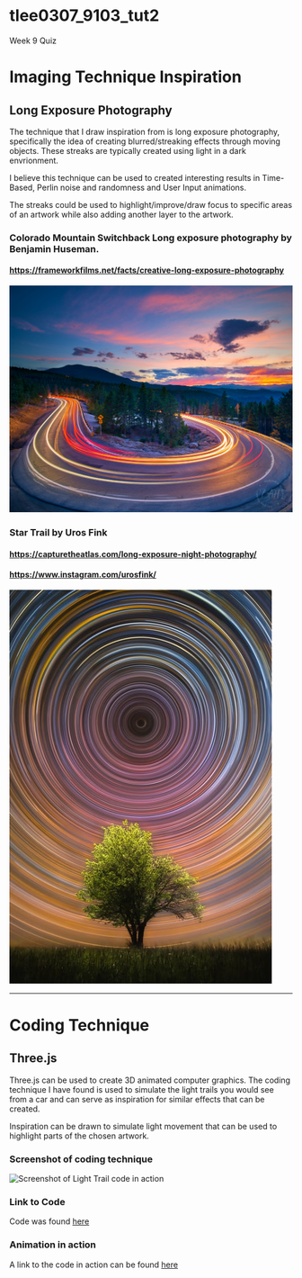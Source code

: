 # tlee0307_9103_tut2
Week 9 Quiz

# Imaging Technique Inspiration 

## Long Exposure Photography

The technique that I draw inspiration from is long exposure photography, specifically the idea of creating blurred/streaking effects through moving objects. These streaks are typically created using light in a dark envrionment.

I believe this technique can be used to created interesting results in Time-Based, Perlin noise and randomness and User Input animations.

The streaks could be used to highlight/improve/draw focus to specific areas of an artwork while also adding another layer to the artwork.

### Colorado Mountain Switchback Long exposure photography by Benjamin Huseman.
#### https://frameworkfilms.net/facts/creative-long-exposure-photography
![Long Exposure of Colorado Mountain Switchback by Benjamin Huseman](<Images/Long Exposure photography example 1.jpg>)

### Star Trail by Uros Fink 
#### https://capturetheatlas.com/long-exposure-night-photography/
#### https://www.instagram.com/urosfink/
![Long Exposure Photography of star trails by Uros Fink.](<Images/Star Trails Example 2 .jpg>)

------

# Coding Technique 
## Three.js

Three.js can be used to create 3D animated computer graphics. The coding technique I have found is used to simulate the light trails you would see from a car and can serve as inspiration for similar effects that can be created. 

Inspiration can be drawn to simulate light movement that can be used to highlight parts of the chosen artwork.

### Screenshot of coding technique
![Screenshot of Light Trail code in action](<Images/Screenshot 2025-05-08 at 9.18.54 pm.png>)

### Link to Code
Code was found [here](https://tympanus.net/codrops/2019/11/13/high-speed-light-trails-in-three-js/)

### Animation in action 
A link to the code in action can be found [here](https://codesandbox.io/p/sandbox/infinite-lights-06-distortion-lqn1q?file=%2Fsrc%2FApp.js&from-embed) 